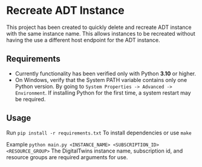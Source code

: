 # Recreate ADT Instance

This project has been created to quickly delete and recreate ADT instance with the same instance name. This allows instances to be recreated without having the use a different host endpoint for the ADT instance.

## Requirements
- Currently functionality has been verified only with Python **3.10** or higher. 
- On Windows, verify that the System PATH variable contains only one Python version. By going to `System Properties -> Advanced -> Environment`. If installing Python for the first time, a system restart may be required. 

## Usage
Run
    ```
    pip install -r requirements.txt
    ```
To install dependencies or use `make`

Example
    ```
    python main.py <INSTANCE_NAME> <SUBSCRIPTION_ID> <RESOURCE_GROUP>
    ```
The DigitalTwins instance name, subscription id, and resource groups are required arguments for use.
